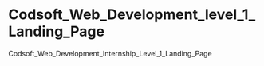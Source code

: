# Codsoft_Web_Development_level_1_Landing_Page
Codsoft_Web_Development_Internship_Level_1_Landing_Page
